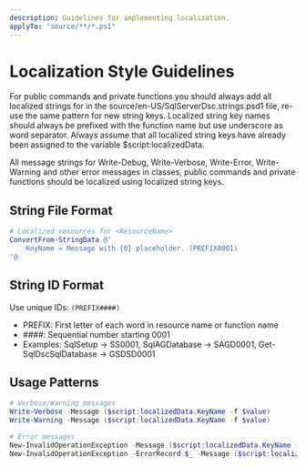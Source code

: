 ```yaml
---
description: Guidelines for implementing localization.
applyTo: "source/**/*.ps1"
---
```


# Localization Style Guidelines

For public commands and private functions you should always add all localized
strings for in the source/en-US/SqlServerDsc.strings.psd1 file, re-use the
same pattern for new string keys. Localized string key names should always
be prefixed with the function name but use underscore as word separator.
Always assume that all localized string keys have already been assigned to
the variable $script:localizedData.

All message strings for Write-Debug, Write-Verbose, Write-Error, Write-Warning
and other error messages in classes, public commands and private functions should
be localized using localized string keys.

## String File Format
```powershell
# Localized resources for <ResourceName>
ConvertFrom-StringData @'
    KeyName = Message with {0} placeholder. (PREFIX0001)
'@
```

## String ID Format
Use unique IDs: `(PREFIX####)`
- PREFIX: First letter of each word in resource name or function name
- ####: Sequential number starting 0001
- Examples: SqlSetup → SS0001, SqlAGDatabase → SAGD0001, Get-SqlDscSqlDatabase → GSDSD0001

## Usage Patterns
```powershell
# Verbose/Warning messages
Write-Verbose -Message ($script:localizedData.KeyName -f $value)
Write-Warning -Message ($script:localizedData.KeyName -f $value)

# Error messages
New-InvalidOperationException -Message ($script:localizedData.KeyName -f $value1, $value2)
New-InvalidOperationException -ErrorRecord $_ -Message ($script:localizedData.KeyName -f $value1)
```
